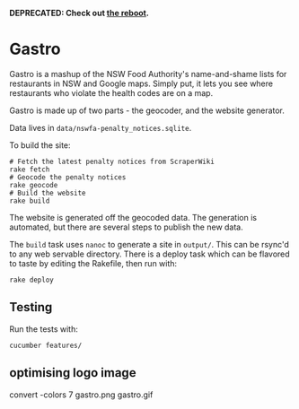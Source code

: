 **DEPRECATED: Check out [the reboot](https://github.com/auxesis/gastro).**


Gastro
======

Gastro is a mashup of the NSW Food Authority's name-and-shame lists for
restaurants in NSW and Google maps. Simply put, it lets you see where
restaurants who violate the health codes are on a map.

Gastro is made up of two parts - the geocoder, and the website generator.

Data lives in `data/nswfa-penalty_notices.sqlite`.

To build the site:

    # Fetch the latest penalty notices from ScraperWiki
    rake fetch
    # Geocode the penalty notices
    rake geocode
    # Build the website
    rake build

The website is generated off the geocoded data. The generation is automated,
but there are several steps to publish the new data.

The `build` task uses `nanoc` to generate a site in `output/`. This can be
rsync'd to any web servable directory. There is a deploy task which can be
flavored to taste by editing the Rakefile, then run with:

    rake deploy

Testing
-------

Run the tests with:

    cucumber features/


optimising logo image
---------------------

  convert -colors 7 gastro.png gastro.gif

